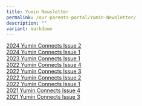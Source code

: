```yaml
---
title: Yumin Newsletter
permalink: /our-parents-portal/Yumin-Newsletter/
description: ""
variant: markdown
---
```

[2024 Yumin Connects Issue 2](/files/Yumin_Connects_2_2024R2.pdf)<br>
[2024 Yumin Connects Issue 1](/files/Yumin_Connects_1_2024.pdf)
<br>[2023 Yumin Connects Issue 1](/files/yumin%20connects_issue%201%202023%20(pdf)_final_compressed%202.pdf)<br>
[2022 Yumin Connects Issue 4](/files/Yumin%202022%20Newsletter%20Term%204%20-%20Compressed.pdf)<br>
[2022 Yumin Connects Issue 3](/files/Yumin%202022%20Newsletter%20Term%203%20-%20Draft%206-compressed.pdf)<br>
[2022 Yumin Connects Issue 2](/files/Yumin%202022%20Newsletter%20Term%202%20Version%207.pdf)<br>
[2022 Yumin Connects Issue 1](/files/Yumin%202022%20Newsletter%20Term%201%20(Final)%20(220420)%20PG.pdf)<br>
[2021 Yumin Connects Issue 4](/files/2021%20Yumin%20Connects%20Issue%204%20211206%20Cleared.pdf)<br>
[2021 Yumin Connects Issue 3](/files/Yumin%20Connects%20Issue%203%20Updated%2028%20Sep%202021.pdf)